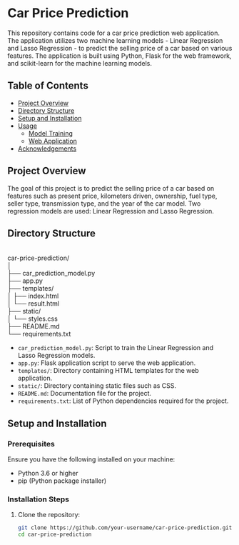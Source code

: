 # Car Price Prediction

This repository contains code for a car price prediction web application. The application utilizes two machine learning models - Linear Regression and Lasso Regression - to predict the selling price of a car based on various features. The application is built using Python, Flask for the web framework, and scikit-learn for the machine learning models.

## Table of Contents

- [Project Overview](#project-overview)
- [Directory Structure](#directory-structure)
- [Setup and Installation](#setup-and-installation)
- [Usage](#usage)
  - [Model Training](#model-training)
  - [Web Application](#web-application)
- [Acknowledgements](#acknowledgements)

## Project Overview

The goal of this project is to predict the selling price of a car based on features such as present price, kilometers driven, ownership, fuel type, seller type, transmission type, and the year of the car model. Two regression models are used: Linear Regression and Lasso Regression.

## Directory Structure
<br/>
car-price-prediction/<br/>
│<br/>
├── car_prediction_model.py<br/>
├── app.py<br/>
├── templates/<br/>
│ ├── index.html<br/>
│ └── result.html<br/>
├── static/<br/>
│ └── styles.css<br/>
├── README.md<br/>
└── requirements.txt<br/>

- `car_prediction_model.py`: Script to train the Linear Regression and Lasso Regression models.
- `app.py`: Flask application script to serve the web application.
- `templates/`: Directory containing HTML templates for the web application.
- `static/`: Directory containing static files such as CSS.
- `README.md`: Documentation file for the project.
- `requirements.txt`: List of Python dependencies required for the project.

## Setup and Installation

### Prerequisites

Ensure you have the following installed on your machine:
- Python 3.6 or higher
- pip (Python package installer)

### Installation Steps

1. Clone the repository:
   ```bash
   git clone https://github.com/your-username/car-price-prediction.git
   cd car-price-prediction
